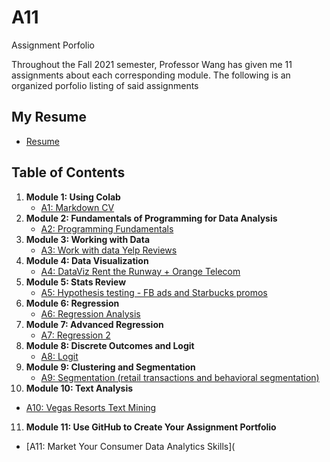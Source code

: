 # A11
Assignment Porfolio

Throughout the Fall 2021 semester, Professor Wang has given me 11 assignments about each corresponding module. The following is an organized porfolio listing of said assignments

## My Resume
- [Resume](https://colab.research.google.com/drive/1bBK4qZYEVMJtMc5Qv9xVfAQFLTrNyZsw)

## Table of Contents
1. **Module 1: Using Colab**
   - [A1: Markdown CV](https://colab.research.google.com/drive/11750Q__-_-aNDH4-KzfMGfrd3ZfLDQuk)
2. **Module 2: Fundamentals of Programming for Data Analysis**
   - [A2: Programming Fundamentals](https://colab.research.google.com/drive/1ghzdrmIutfLEQTD1ufVNz0Xh7KSwsrco)
3. **Module 3: Working with Data**
   - [A3: Work with data Yelp Reviews](https://colab.research.google.com/drive/1gra_WdUcqLaW1rPAXtEEkWst5QtlI9TO)
4. **Module 4: Data Visualization**
   - [A4: DataViz Rent the Runway + Orange Telecom](https://colab.research.google.com/drive/1IHLCQaOh6dUm-bNzvj4mZBsln0i72y8i)
5. **Module 5: Stats Review**
   - [A5: Hypothesis testing - FB ads and Starbucks promos](https://colab.research.google.com/drive/1mA1gio1RWyBirKEv5WEYmPRF-L4yUoif)
6. **Module 6: Regression**
   - [A6: Regression Analysis](https://colab.research.google.com/drive/1OGFEStXK33ZwtDJ8z-EQpk-yiMurr9ev)
7. **Module 7: Advanced Regression**
   - [A7: Regression 2](https://colab.research.google.com/drive/1LMuydsZ1Nqlqd2nHtmxomSfeJcW_Q6x-)
8. **Module 8: Discrete Outcomes and Logit**
   - [A8: Logit](https://colab.research.google.com/drive/1jA8YMEwFG1MrsOlmPbEwQH6gyP39HPKg)
9. **Module 9: Clustering and Segmentation**
   - [A9: Segmentation (retail transactions and behavioral segmentation)](https://colab.research.google.com/drive/1otmy5uQ4OqESnVRVCakzo2E2XRRNsfNG)
10. **Module 10: Text Analysis**
   - [A10: Vegas Resorts Text Mining](https://colab.research.google.com/drive/1w9UpDWNO3RFQLVAcAbNSlXyqg6RSvI45)
11. **Module 11: Use GitHub to Create Your Assignment Portfolio**
   - [A11: Market Your Consumer Data Analytics Skills](
